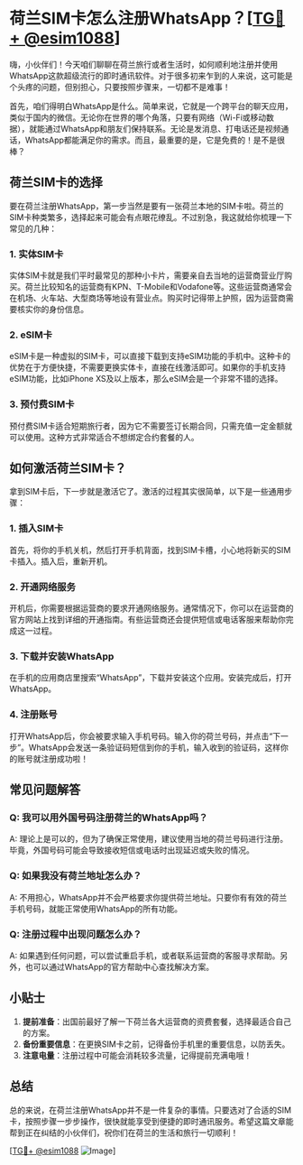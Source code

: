 # 荷兰SIM卡怎么注册WhatsApp？[[TG💪+ @esim1088](https://t.me/s/esim1088)]

嗨，小伙伴们！今天咱们聊聊在荷兰旅行或者生活时，如何顺利地注册并使用WhatsApp这款超级流行的即时通讯软件。对于很多初来乍到的人来说，这可能是个头疼的问题，但别担心，只要按照步骤来，一切都不是难事！

首先，咱们得明白WhatsApp是什么。简单来说，它就是一个跨平台的聊天应用，类似于国内的微信。无论你在世界的哪个角落，只要有网络（Wi-Fi或移动数据），就能通过WhatsApp和朋友们保持联系。无论是发消息、打电话还是视频通话，WhatsApp都能满足你的需求。而且，最重要的是，它是免费的！是不是很棒？

## 荷兰SIM卡的选择

要在荷兰注册WhatsApp，第一步当然是要有一张荷兰本地的SIM卡啦。荷兰的SIM卡种类繁多，选择起来可能会有点眼花缭乱。不过别急，我这就给你梳理一下常见的几种：

### 1. 实体SIM卡
实体SIM卡就是我们平时最常见的那种小卡片，需要亲自去当地的运营商营业厅购买。荷兰比较知名的运营商有KPN、T-Mobile和Vodafone等。这些运营商通常会在机场、火车站、大型商场等地设有营业点。购买时记得带上护照，因为运营商需要核实你的身份信息。

### 2. eSIM卡
eSIM卡是一种虚拟的SIM卡，可以直接下载到支持eSIM功能的手机中。这种卡的优势在于方便快捷，不需要更换实体卡，直接在线激活即可。如果你的手机支持eSIM功能，比如iPhone XS及以上版本，那么eSIM会是一个非常不错的选择。

### 3. 预付费SIM卡
预付费SIM卡适合短期旅行者，因为它不需要签订长期合同，只需充值一定金额就可以使用。这种方式非常适合不想绑定合约套餐的人。

## 如何激活荷兰SIM卡？

拿到SIM卡后，下一步就是激活它了。激活的过程其实很简单，以下是一些通用步骤：

### 1. 插入SIM卡
首先，将你的手机关机，然后打开手机背面，找到SIM卡槽，小心地将新买的SIM卡插入。插入后，重新开机。

### 2. 开通网络服务
开机后，你需要根据运营商的要求开通网络服务。通常情况下，你可以在运营商的官方网站上找到详细的开通指南。有些运营商还会提供短信或电话客服来帮助你完成这一过程。

### 3. 下载并安装WhatsApp
在手机的应用商店里搜索“WhatsApp”，下载并安装这个应用。安装完成后，打开WhatsApp。

### 4. 注册账号
打开WhatsApp后，你会被要求输入手机号码。输入你的荷兰号码，并点击“下一步”。WhatsApp会发送一条验证码短信到你的手机，输入收到的验证码，这样你的账号就注册成功啦！

## 常见问题解答

### Q: 我可以用外国号码注册荷兰的WhatsApp吗？
A: 理论上是可以的，但为了确保正常使用，建议使用当地的荷兰号码进行注册。毕竟，外国号码可能会导致接收短信或电话时出现延迟或失败的情况。

### Q: 如果我没有荷兰地址怎么办？
A: 不用担心，WhatsApp并不会严格要求你提供荷兰地址。只要你有有效的荷兰手机号码，就能正常使用WhatsApp的所有功能。

### Q: 注册过程中出现问题怎么办？
A: 如果遇到任何问题，可以尝试重启手机，或者联系运营商的客服寻求帮助。另外，也可以通过WhatsApp的官方帮助中心查找解决方案。

## 小贴士

1. **提前准备**：出国前最好了解一下荷兰各大运营商的资费套餐，选择最适合自己的方案。
2. **备份重要信息**：在更换SIM卡之前，记得备份手机里的重要信息，以防丢失。
3. **注意电量**：注册过程中可能会消耗较多流量，记得提前充满电哦！

## 总结

总的来说，在荷兰注册WhatsApp并不是一件复杂的事情。只要选对了合适的SIM卡，按照步骤一步步操作，很快就能享受到便捷的即时通讯服务。希望这篇文章能帮到正在纠结的小伙伴们，祝你们在荷兰的生活和旅行一切顺利！

[[TG💪+ @esim1088](https://t.me/s/esim1088) ![Image](https://i.postimg.cc/4NQfJmqS/Snipaste-2025-05-13-00-14-12.png)]